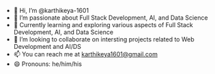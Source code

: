 - 👋 Hi, I’m @karthikeya-1601
- 👀 I’m passionate about Full Stack Development, AI, and Data Science  
- 🌱 Currently learning and exploring various aspects of Full Stack Development, AI, and Data Science  
- 💞️ I’m looking to collaborate on intersting projects related to Web Development and AI/DS
- 📫 You can reach me at karthikeya1601@gmail.com
- 😄 Pronouns: he/him/his
<!---
karthikeya-1601/karthikeya-1601 is a ✨ special ✨ repository because its `README.md` (this file) appears on your GitHub profile.
You can click the Preview link to take a look at your changes.
--->
